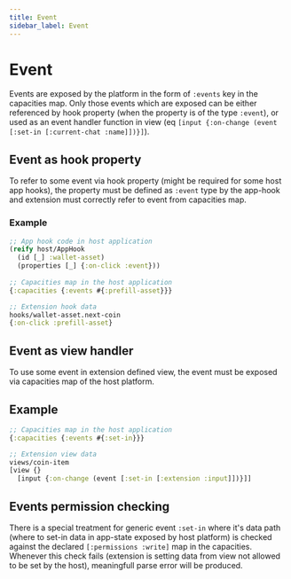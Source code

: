 ```yaml
---
title: Event
sidebar_label: Event
---
```


# Event

Events are exposed by the platform in the form of `:events` key in the capacities map.
Only those events which are exposed can be either referenced by hook property (when the property is of the type `:event`),
or used as an event handler function in view (eq `[input {:on-change (event [:set-in [:current-chat :name]])}]`).

## Event as hook property

To refer to some event via hook property (might be required for some host app hooks), the property must be defined as `:event` type
by the app-hook and extension must correctly refer to event from capacities map.

### Example

```clojure
;; App hook code in host application
(reify host/AppHook
  (id [_] :wallet-asset)
  (properties [_] {:on-click :event}))
  
;; Capacities map in the host application
{:capacities {:events #{:prefill-asset}}}

;; Extension hook data
hooks/wallet-asset.next-coin
{:on-click :prefill-asset}
```

## Event as view handler

To use some event in extension defined view, the event must be exposed via capacities map of the host platform.

## Example

```clojure
;; Capacities map in the host application
{:capacities {:events #{:set-in}}}

;; Extension view data
views/coin-item
[view {}
  [input {:on-change (event [:set-in [:extension :input]])}]]
```

## Events permission checking

There is a special treatment for generic event `:set-in` where it's data path (where to set-in data in app-state exposed by host platform)
is checked against the declared `[:permissions :write]` map in the capacities. 
Whenever this check fails (extension is setting data from view not allowed to be set by the host), meaningfull parse error will be produced.
